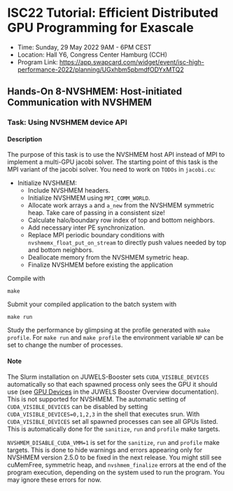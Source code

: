 # ISC22 Tutorial: Efficient Distributed GPU Programming for Exascale

-   Time: Sunday, 29 May 2022 9AM - 6PM CEST
-   Location: Hall Y6, Congress Center Hamburg (CCH)
-   Program Link:
    https://app.swapcard.com/widget/event/isc-high-performance-2022/planning/UGxhbm5pbmdfODYxMTQ2

## Hands-On 8-NVSHMEM: Host-initiated Communication with NVSHMEM

### Task: Using NVSHMEM device API

#### Description

The purpose of this task is to use the NVSHMEM host API instead of MPI to implement a multi-GPU jacobi solver. The starting point of this task is the MPI variant of the jacobi solver. You need to work on `TODOs` in `jacobi.cu`:

- Initialize NVSHMEM:
  - Include NVSHMEM headers.
  - Initialize NVSHMEM using `MPI_COMM_WORLD`.
  - Allocate work arrays `a` and `a_new` from the NVSHMEM symmetric heap. Take care of passing in a consistent size!
  - Calculate halo/boundary row index of top and bottom neighbors.
  - Add necessary inter PE synchronization.
  - Replace MPI periodic boundary conditions with `nvshmemx_float_put_on_stream` to directly push values needed by top and bottom neighbors.
  - Deallocate memory from the NVSHMEM symetric heap.
  - Finalize NVSHMEM before existing the application

Compile with

``` {.bash}
make
```

Submit your compiled application to the batch system with

``` {.bash}
make run
```

Study the performance by glimpsing at the profile generated with
`make profile`. For `make run` and `make profile` the environment variable `NP` can be set to change the number of processes.

#### Note

The Slurm installation on JUWELS-Booster sets `CUDA_VISIBLE_DEVICES` automatically so that each spawned process only sees the GPU it should use (see [GPU Devices](https://apps.fz-juelich.de/jsc/hps/juwels/booster-overview.html#gpu-devices) in the JUWELS Booster Overview documentation). This is not supported for NVSHMEM. The automatic setting of `CUDA_VISIBLE_DEVICES` can be disabled by setting `CUDA_VISIBLE_DEVICES=0,1,2,3` in the shell that executes srun. With `CUDA_VISIBLE_DEVICES` set all spawned processes can see all GPUs listed. This is automatically done for the `sanitize`, `run` and `profile` make targets.

`NVSHMEM_DISABLE_CUDA_VMM=1` is set for the `sanitize`, `run` and `profile` make targets. This is done to hide warnings and errors appearing only for NVSHMEM version 2.5.0 to be fixed in the next release. You might still see cuMemFree, symmetric heap, and `nvshmem_finalize` errors at the end of the program execution, depending on the system used to run the program. You may ignore these errors for now.
